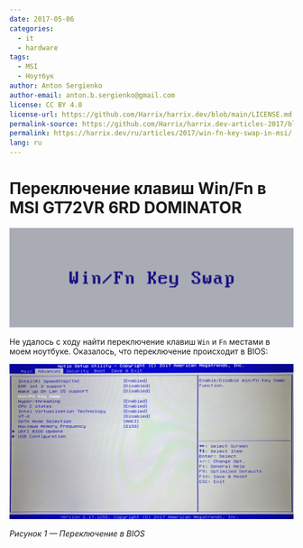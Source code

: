 ```yaml
---
date: 2017-05-06
categories:
  - it
  - hardware
tags:
  - MSI
  - Ноутбук
author: Anton Sergienko
author-email: anton.b.sergienko@gmail.com
license: CC BY 4.0
license-url: https://github.com/Harrix/harrix.dev/blob/main/LICENSE.md
permalink-source: https://github.com/Harrix/harrix.dev-articles-2017/blob/main/win-fn-key-swap-in-msi/win-fn-key-swap-in-msi.md
permalink: https://harrix.dev/ru/articles/2017/win-fn-key-swap-in-msi/
lang: ru
---
```


# Переключение клавиш Win/Fn в MSI GT72VR 6RD DOMINATOR

![Featured image](featured-image.svg)

Не удалось с ходу найти переключение клавиш `Win` и `Fn` местами в моем ноутбуке. Оказалось, что переключение происходит в BIOS:

![Переключение в BIOS](img/bios.png)

_Рисунок 1 — Переключение в BIOS_
